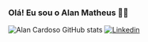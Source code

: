 ### Olá! Eu sou o Alan Matheus 🗿🍷
![Alan Cardoso GitHub stats](https://github-readme-stats.vercel.app/api?username=alancardos0&show_icons=true&theme=radical)
[![Linkedin](https://img.shields.io/badge/LinkedIn-0077B5?style=for-the-badge&logo=linkedin&logoColor=white)](https://www.linkedin.com/in/alancardos0/)

